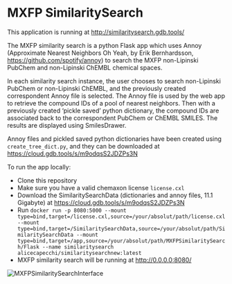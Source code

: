 # MXFP SimilaritySearch

This application is running at http://similaritysearch.gdb.tools/

The MXFP similarity search is a python Flask app which uses Annoy (Approximate Nearest Neighbors Oh Yeah, by Erik Bernhardsson, https://github.com/spotify/annoy) to search the MXFP non-Lipinski PubChem and non-Lipinski ChEMBL chemical spaces.

In each similarity search instance, the user chooses to search non-Lipinski PubChem or non-Lipinski ChEMBL, and the previously created correspondent Annoy file is selected. The Annoy file is used by the web app to retrieve the compound IDs of a pool of nearest neighbors. Then with a previously created ‘pickle saved’ python dictionary, the compound IDs are associated back to the correspondent PubChem or ChEMBL SMILES. The results are displayed using SmilesDrawer.

Annoy files and pickled saved python dictionaries have been created using `create_tree_dict.py`, and they can be downloaded at https://cloud.gdb.tools/s/m9odqsS2JDZPs3N

To run the app locally:
- Clone this repository
- Make sure you have a valid chemaxon license `license.cxl`
- Download the SimilaritySearchData (dictionaries and annoy files, 11.1 Gigabyte) at https://cloud.gdb.tools/s/m9odqsS2JDZPs3N 
- Run `docker run -p 8080:5000 --mount type=bind,target=/license.cxl,source=/your/absolut/path/license.cxl  --mount type=bind,target=/SimilaritySearchData,source=/your/absolut/path/SimilaritySearchData --mount type=bind,target=/app,source=/your/absolut/path/MXFPSimilaritySearch/Flask --name similaritysearch alicecapecchi/similaritysearchnew:latest`
- MXFP similarity search will be running at http://0.0.0.0:8080/

![MXFPSimilaritySearchInterface](https://cloud.gdb.tools/s/ACXc7NM3st2N3wK/preview)
